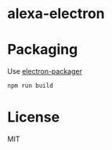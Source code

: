 # alexa-electron

# Packaging

Use [electron-packager](https://github.com/maxogden/electron-packager)

```bash
npm run build
```

# License

MIT
